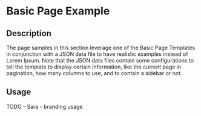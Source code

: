 # Basic Page Example

## Description
The page samples in this section leverage one of the Basic Page Templates in conjunction with a JSON data file to have realistic examples instead of Lorem Ipsum. Note that the JSON data files contain some configurations to tell the template to display certain information, like the current page in pagination, how many columns to use, and to contain a sidebar or not.

## Usage
TODO - Sara - branding usage

